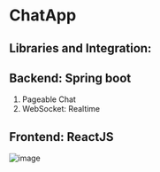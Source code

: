 # ChatApp
## Libraries and Integration:
## Backend: Spring boot
1. Pageable Chat
2. WebSocket: Realtime
## Frontend: ReactJS
![image](https://github.com/user-attachments/assets/76600b2e-cf28-495a-8aa9-d66ded9d45b7)
